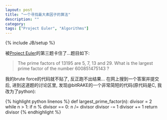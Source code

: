 ```yaml
---
layout: post
title: "一个寻找最大素因子的算法"
description: ""
category: 
tags: ["Project Euler", "Algorithms"]
---
```

{% include JB/setup %}

被[Project Euler](http://projecteuler.net/problems)的第三题卡住了...题目如下:

>The prime factors of 13195 are 5, 7, 13 and 29.
>What is the largest prime factor of the number 600851475143 ?

我的brute force的代码就不贴了, 反正跑不出结果... 在网上搜到一个答案并提交后, 进到这道题的讨论区里, 发现@bitRAKE的一个非常简短的代码(原代码是C, 我改为了python):

{% highlight python linenos %}
def largest_prime_factor(n):
    divisor = 2
    while n > 1:
        if n % divisor == 0:
            n /= divisor
            divisor -= 1
        divisor += 1
    return divisor
{% endhighlight %}